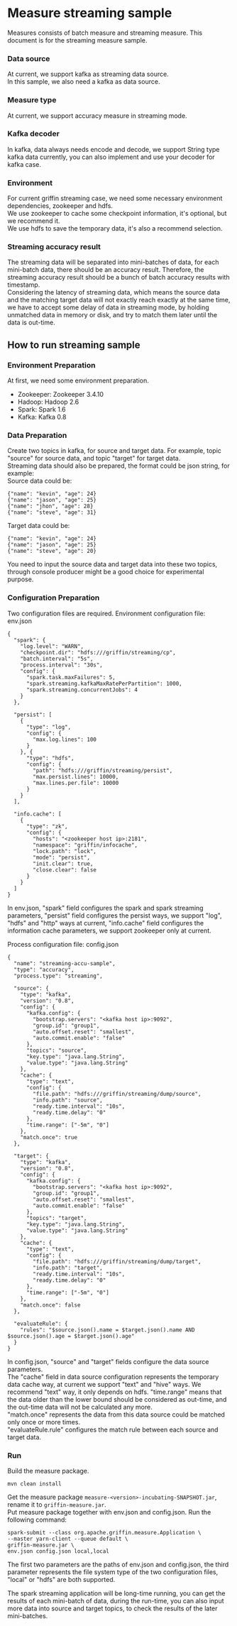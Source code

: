 <!--
Licensed to the Apache Software Foundation (ASF) under one
or more contributor license agreements.  See the NOTICE file
distributed with this work for additional information
regarding copyright ownership.  The ASF licenses this file
to you under the Apache License, Version 2.0 (the
"License"); you may not use this file except in compliance
with the License.  You may obtain a copy of the License at

  http://www.apache.org/licenses/LICENSE-2.0

Unless required by applicable law or agreed to in writing,
software distributed under the License is distributed on an
"AS IS" BASIS, WITHOUT WARRANTIES OR CONDITIONS OF ANY
KIND, either express or implied.  See the License for the
specific language governing permissions and limitations
under the License.
-->

# Measure streaming sample
Measures consists of batch measure and streaming measure. This document is for the streaming measure sample.

### Data source
At current, we support kafka as streaming data source.  
In this sample, we also need a kafka as data source.

### Measure type
At current, we support accuracy measure in streaming mode.

### Kafka decoder
In kafka, data always needs encode and decode, we support String type kafka data currently, you can also implement and use your decoder for kafka case.

### Environment
For current griffin streaming case, we need some necessary environment dependencies, zookeeper and hdfs.  
We use zookeeper to cache some checkpoint information, it's optional, but we recommend it.  
We use hdfs to save the temporary data, it's also a recommend selection.

### Streaming accuracy result
The streaming data will be separated into mini-batches of data, for each mini-batch data, there should be an accuracy result. Therefore, the streaming accuracy result should be a bunch of batch accuracy results with timestamp.  
Considering the latency of streaming data, which means the source data and the matching target data will not exactly reach exactly at the same time, we have to accept some delay of data in streaming mode, by holding unmatched data in memory or disk, and try to match them later until the data is out-time.

## How to run streaming sample
### Environment Preparation
At first, we need some environment preparation.  
- Zookeeper: Zookeeper 3.4.10
- Hadoop: Hadoop 2.6
- Spark: Spark 1.6
- Kafka: Kafka 0.8

### Data Preparation
Create two topics in kafka, for source and target data. For example, topic "source" for source data, and topic "target" for target data.  
Streaming data should also be prepared, the format could be json string, for example:  
Source data could be:
```
{"name": "kevin", "age": 24}
{"name": "jason", "age": 25}
{"name": "jhon", "age": 28}
{"name": "steve", "age": 31}
```
Target data could be:
```
{"name": "kevin", "age": 24}
{"name": "jason", "age": 25}
{"name": "steve", "age": 20}
```
You need to input the source data and target data into these two topics, through console producer might be a good choice for experimental purpose.

### Configuration Preparation
Two configuration files are required.
Environment configuration file: env.json
```
{
  "spark": {
    "log.level": "WARN",
    "checkpoint.dir": "hdfs:///griffin/streaming/cp",
    "batch.interval": "5s",
    "process.interval": "30s",
    "config": {
      "spark.task.maxFailures": 5,
      "spark.streaming.kafkaMaxRatePerPartition": 1000,
      "spark.streaming.concurrentJobs": 4
    }
  },

  "persist": [
    {
      "type": "log",
      "config": {
        "max.log.lines": 100
      }
    }, {
      "type": "hdfs",
      "config": {
        "path": "hdfs:///griffin/streaming/persist",
        "max.persist.lines": 10000,
        "max.lines.per.file": 10000
      }
    }
  ],

  "info.cache": [
    {
      "type": "zk",
      "config": {
        "hosts": "<zookeeper host ip>:2181",
        "namespace": "griffin/infocache",
        "lock.path": "lock",
        "mode": "persist",
        "init.clear": true,
        "close.clear": false
      }
    }
  ]
}
```
In env.json, "spark" field configures the spark and spark streaming parameters, "persist" field configures the persist ways, we support "log", "hdfs" and "http" ways at current, "info.cache" field configures the information cache parameters, we support zookeeper only at current.  

Process configuration file: config.json
```
{
  "name": "streaming-accu-sample",
  "type": "accuracy",
  "process.type": "streaming",

  "source": {
    "type": "kafka",
    "version": "0.8",
    "config": {
      "kafka.config": {
        "bootstrap.servers": "<kafka host ip>:9092",
        "group.id": "group1",
        "auto.offset.reset": "smallest",
        "auto.commit.enable": "false"
      },
      "topics": "source",
      "key.type": "java.lang.String",
      "value.type": "java.lang.String"
    },
    "cache": {
      "type": "text",
      "config": {
        "file.path": "hdfs:///griffin/streaming/dump/source",
        "info.path": "source",
        "ready.time.interval": "10s",
        "ready.time.delay": "0"
      },
      "time.range": ["-5m", "0"]
    },
    "match.once": true
  },

  "target": {
    "type": "kafka",
    "version": "0.8",
    "config": {
      "kafka.config": {
        "bootstrap.servers": "<kafka host ip>:9092",
        "group.id": "group1",
        "auto.offset.reset": "smallest",
        "auto.commit.enable": "false"
      },
      "topics": "target",
      "key.type": "java.lang.String",
      "value.type": "java.lang.String"
    },
    "cache": {
      "type": "text",
      "config": {
        "file.path": "hdfs:///griffin/streaming/dump/target",
        "info.path": "target",
        "ready.time.interval": "10s",
        "ready.time.delay": "0"
      },
      "time.range": ["-5m", "0"]
    },
    "match.once": false
  },

  "evaluateRule": {
    "rules": "$source.json().name = $target.json().name AND $source.json().age = $target.json().age"
  }
}
```
In config.json, "source" and "target" fields configure the data source parameters.  
The "cache" field in data source configuration represents the temporary data cache way, at current we support "text" and "hive" ways. We recommend "text" way, it only depends on hdfs. "time.range" means that the data older than the lower bound should be considered as out-time, and the out-time data will not be calculated any more.   
"match.once" represents the data from this data source could be matched only once or more times.  
"evaluateRule.rule" configures the match rule between each source and target data.

### Run
Build the measure package.
```
mvn clean install
```
Get the measure package ```measure-<version>-incubating-SNAPSHOT.jar```, rename it to ```griffin-measure.jar```.  
Put measure package together with env.json and config.json.
Run the following command:
```
spark-submit --class org.apache.griffin.measure.Application \
--master yarn-client --queue default \
griffin-measure.jar \
env.json config.json local,local
```
The first two parameters are the paths of env.json and config.json, the third parameter represents the file system type of the two configuration files, "local" or "hdfs" are both supported.  

The spark streaming application will be long-time running, you can get the results of each mini-batch of data, during the run-time, you can also input more data into source and target topics, to check the results of the later mini-batches.
